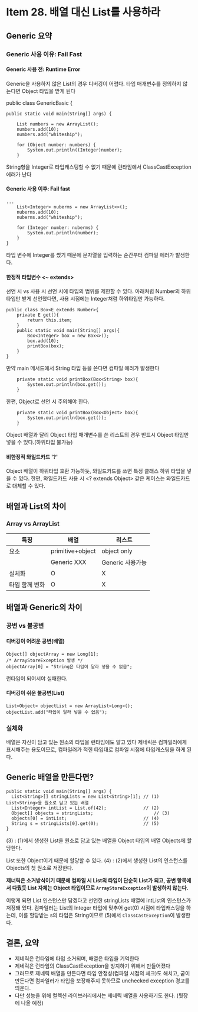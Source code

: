 # Item 28. 배열 대신 List를 사용하라
## Generic 요약
### Generic 사용 이유: Fail Fast

#### Generic 사용 전: Runtime Error
 Generic을 사용하지 않은 List의 경우 디버깅이 어렵다.
 타입 매개변수를 정의하지 않는다면 Object 타입을 받게 된다

   public class GenericBasic {

    public static void main(String[] args) {

        List numbers = new ArrayList();
        numbers.add(10);
        numbers.add("whiteship");

        for (Object number: numbers) {
            System.out.println((Integer)number);
        }
String형을 Integer로 타입캐스팅할 수 없기 때문에 런타임에서 ClassCastException 에러가 난다



#### Generic 사용 이후: Fail fast

    ...
	    List<Integer> nuberms = new ArrayList<>();
        nuberms.add(10);
        nuberms.add("whiteship");

        for (Integer number: nuberms) {
            System.out.println(number);
        }
    }
   타입 변수에 Integer를 썼기 때문에 문자열을 입력하는 순간부터 컴파일 에러가 발생한다.
   

#### 한정적 타입변수 <~ extends>
선언 시 vs 사용 시
선언 시에 타입의 범위를 제한할 수 있다.
아래처럼 Number의 하위타입만 받게 선언했다면, 사용 시점에는 Integer처럼 하위타입만 가능하다.


    public class Box<E extends Number>{
	    private E get(){
		    return this.item;
	    }
		public static void main(String[] args){
			Box<Integer> box = new Box<>();
			box.add(10);
			printBox(box);
		}
    }

만약 main 메서드에서  String 타입 등을 쓴다면 컴파일 에러가 발생한다


	    private static void printBox(Box<String> box){
			System.out.println(box.get());
		}

한편, Object로 선언 시 주의해야 한다.

		private static void printBox(Box<Object> box){
			System.out.println(box.get());
		}

Object 배열과 달리 Object 타입 매개변수를 쓴 리스트의 경우 반드시 Object 타입만 넣을 수 있다.(하위타입 불가능)




#### 비한정적 와일드카드 '?'
Object 배열이 하위타입 호환 가능하듯, 와일드카드를 쓰면 특정 클래스 하위 타입을 넣을 수 있다.
한편, 와일드카드 사용 시 <? extends Object> 같은 케이스는 와일드카드로 대체할 수 있다. 


## 배열과  List의 차이
### Array vs ArrayList
| 특징 |배열|리스트  |
|--|--|--|
| 요소 |primitive+object  | object only |
|  |Generic XXX  |Generic 사용가능 |
|실체화  |O  |X |
| 타입 함께 변화 |O  |X |


 
## 배열과 Generic의 차이

### 공변 vs 불공변
#### 디버깅이 어려운 공변(배열)

```
Object[] objectArray = new Long[1];
/* ArrayStoreException 발생 */
objectArray[0] = "String은 타입이 달라 넣을 수 없음";
```
런타임이 되어서야 실패한다.

#### 디버깅이 쉬운 불공변(List)
```
List<Object> objectList = new ArrayList<Long>();
objectList.add("타입이 달라 넣을 수 없음");
```

### 실체화
배열은 자신이 담고 있는 원소의 타입을 런타임에도 알고 있다
제네릭은 컴파일러에게 표시해주는 용도이므로, 컴파일러가 적힌 타입대로 컴파일 시점에 타입캐스팅을 하게 된다. 

## Generic 배열을 만든다면?

```
public static void main(String[] args) {
  List<String>[] stringLists = new List<String>[1];	// (1) List<String>을 원소로 담고 있는 배열
  List<Integer> intList = List.of(42);				// (2)
  Object[] objects = stringLists;						// (3)
  objects[0] = intList;								// (4)
  String s = stringLists[0].get(0);					// (5)
}
```
(3) : (1)에서 생성한 List<String>을 원소로 담고 있는 배열을 Object 타입의 배열 Objects에 할당한다. 

List<String> 또한 Object이기 때문에 할당할 수 있다. 
(4) : (2)에서 생성한 List<Integer>의 인스턴스를 Objects의 첫 원소로 저장한다.

 **제너릭은 소거방식이기 때문에 컴파일 시 List의 타입이 단순히 List가 되고, 공변 항목에서 다뤘듯 List 자체는 Object 타입이므로 `ArrayStoreException`이 발생하지 않는다.**

이렇게 되면 List<String> 인스턴스만 담겠다고 선언한 stringLists 배열에 intList의 인스턴스가 저장돼 있다.
컴파일러는 List<Integer>의 Integer 타입에 맞추어 get(0) 시점에 타입캐스팅을 하는데,
이를 할당받는 s의 타입은 String이므로 
(5)에서 `ClassCastException`이 발생한다.

## 결론, 요약
- 제네릭은 런타임에 타입 소거되며, 배열은 타입을 기억한다
- 제네릭은 런타임의 ClassCastException을 방지하기 위해서 만들어졌다
- 그러므로 제네릭 배열을 만든다면 타입 안정성(컴파일 시점의 체크)도 해치고, 굳이 만든다면 컴파일러가 타입을 보장해주지 못하므로 unchecked exception 경고를 띄운다. 
- 다만 성능을 위해 컬렉션 라이브러리에서는 제네릭 배열을 사용하기도 한다. (뒷장에 나올 예정)

